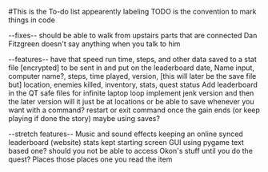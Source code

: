#This is the To-do list
appearently labeling TODO is the convention to mark things in code

--fixes--
should be able to walk from upstairs parts that are connected
Dan Fitzgreen doesn't say anything when you talk to him

--features--
have that speed run time, steps, and other data saved to a stat file [encrypted] to be sent in and put on the leaderboard
	date, Name input, computer name?, steps, time played, version,
	[this will later be the save file but] location, enemies killed, inventory, stats, quest status
Add leaderboard in the QT
safe files for infinite laptop loop
	implement jenk version and then the later version
	will it just be at locations 
	or be able to save whenever you want with a command?
restart or exit command once the gain ends (or keep playing if done the story)
	maybe using saves?

--stretch features--
Music and sound effects
keeping an online synced leaderboard (website)
stats kept
starting screen
	GUI using pygame text based one?
should you not be able to access Okon's stuff until you do the quest?
	Places those places one you read the item